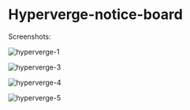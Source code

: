 # Hyperverge-notice-board

Screenshots:

![hyperverge-1](https://github.com/user-attachments/assets/3d018bdc-5eab-4bdd-b41f-a6b481632472)

![hyperverge-3](https://github.com/user-attachments/assets/3f9c1a3c-67c9-48af-9624-ec3bf91533d3)

![hyperverge-4](https://github.com/user-attachments/assets/eadf4d08-cfd2-4ae2-b9f8-210f702b5d08)

![hyperverge-5](https://github.com/user-attachments/assets/dd204286-9ccd-4588-b20b-a516af01a603)
